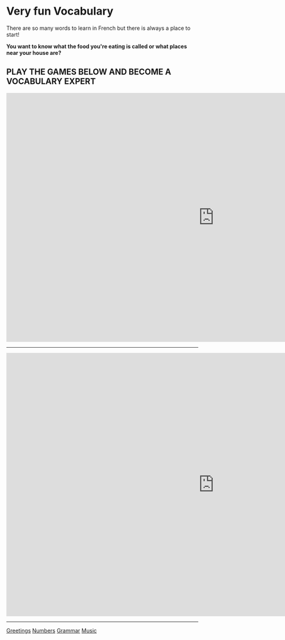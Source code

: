 <h1>Very fun Vocabulary </h1>

<p> There are so many words to learn in French but there is always a place to start! </p>

<strong> You want to know what the food you're eating is called or what places near your house are? </strong>

<h2> PLAY THE GAMES BELOW AND BECOME A VOCABULARY EXPERT </h2>





<iframe src="https://h5p.org/h5p/embed/689847" width="1090" height="654" frameborder="0" allowfullscreen="allowfullscreen"></iframe><script src="https://h5p.org/sites/all/modules/h5p/library/js/h5p-resizer.js" charset="UTF-8"></script>


<hr>

<iframe src="https://h5p.org/h5p/embed/689861" width="1090" height="692" frameborder="0" allowfullscreen="allowfullscreen"></iframe><script src="https://h5p.org/sites/all/modules/h5p/library/js/h5p-resizer.js" charset="UTF-8"></script>



<hr>

<a href="page2.html">Greetings</a>
<a href="page3.html">Numbers</a>
<a href="page4.html">Grammar</a>
<a href="page6.html">Music</a>
